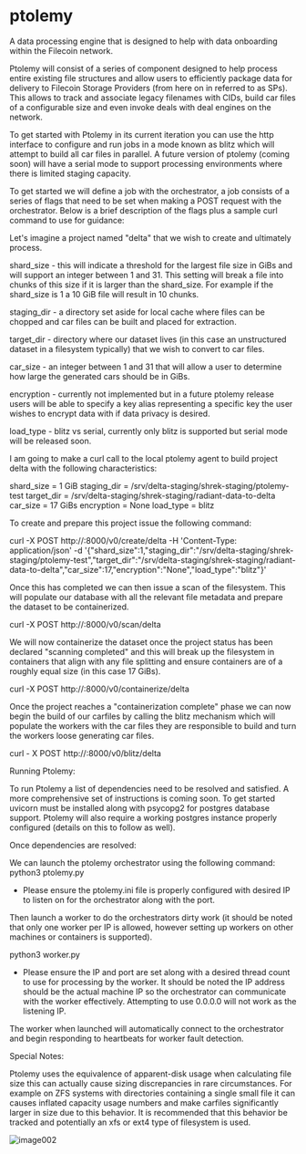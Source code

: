 # ptolemy
A data processing engine that is designed to help with data onboarding within 
the Filecoin network.

Ptolemy will consist of a series of component designed to help process entire 
existing file structures and allow users to efficiently package data for 
delivery to Filecoin Storage Providers (from here on in referred to as SPs).  
This allows to track and associate legacy filenames with CIDs, build car files 
of a configurable size and even invoke deals with deal engines on the network.

To get started with Ptolemy in its current iteration you can use the http 
interface to configure and run jobs in a mode known as blitz which will attempt
to build all car files in parallel.  A future version of ptolemy (coming soon)
will have a serial mode to support processing environments where there is 
limited staging capacity.

To get started we will define a job with the orchestrator, a job consists of a 
series of flags that need to be set when making a POST request with the 
orchestrator.  Below is a brief description of the flags plus a sample curl
command to use for guidance:

Let's imagine a project named "delta" that we wish to create and ultimately
process.

shard_size - this will indicate a threshold for the largest file size in GiBs
and will support an integer between 1 and 31.  This setting will break a file
into chunks of this size if it is larger than the shard_size.  For example if
the shard_size is 1 a 10 GiB file will result in 10 chunks.

staging_dir - a directory set aside for local cache where files can be chopped
and car files can be built and placed for extraction.

target_dir - directory where our dataset lives (in this case an unstructured
dataset in a filesystem typically) that we wish to convert to car files.

car_size - an integer between 1 and 31 that will allow a user to determine how
large the generated cars should be in GiBs.

encryption - currently not implemented but in a future ptolemy release users 
will be able to specify a key alias representing a specific key the user 
wishes to encrypt data with if data privacy is desired.

load_type - blitz vs serial, currently only blitz is supported but serial 
mode will be released soon.

I am going to make a curl call to the local ptolemy agent to build project
delta with the following characteristics:

shard_size = 1 GiB
staging_dir = /srv/delta-staging/shrek-staging/ptolemy-test
target_dir = /srv/delta-staging/shrek-staging/radiant-data-to-delta
car_size = 17 GiBs
encryption = None
load_type = blitz

To create and prepare this project issue the following command:

curl -X POST http://<ptolemy ip address>:8000/v0/create/delta -H 'Content-Type: application/json' -d '{"shard_size":1,"staging_dir":"/srv/delta-staging/shrek-staging/ptolemy-test","target_dir":"/srv/delta-staging/shrek-staging/radiant-data-to-delta","car_size":17,"encryption":"None","load_type":"blitz"}'

Once this has completed we can then issue a scan of the filesystem.  This will
populate our database with all the relevant file metadata and prepare the 
dataset to be containerized.

curl -X POST http://<ptolemy ip address>:8000/v0/scan/delta

We will now containerize the dataset once the project status has been declared 
"scanning completed" and this will break up the filesystem in containers
that align with any file splitting and ensure containers are of a roughly equal
size (in this case 17 GiBs).

curl -X POST http://<ptolemy ip address>:8000/v0/containerize/delta

Once the project reaches a "containerization complete" phase we can now begin
the build of our carfiles by calling the blitz mechanism which will populate
the workers with the car files they are responsible to build and turn the 
workers loose generating car files.

curl - X POST http://<ptolemy ip address>:8000/v0/blitz/delta

Running Ptolemy:

To run Ptolemy a list of dependencies need to be resolved and satisfied.  A 
more comprehensive set of instructions is coming soon.  To get started uvicorn
must be installed along with psycopg2 for postgres database support.  Ptolemy 
will also require a working postgres instance properly configured (details 
on this to follow as well).

Once dependencies are resolved:

We can launch the ptolemy orchestrator using the following command:
python3 ptolemy.py

* Please ensure the ptolemy.ini file is properly configured with desired 
IP to listen on for the orchestrator along with the port.

Then launch a worker to do the orchestrators dirty work (it should be noted
that only one worker per IP is allowed, however setting up workers on other
machines or containers is supported).

python3 worker.py 

* Please ensure the IP and port are set along with a desired thread count to use
for processing by the worker.  It should be noted the IP address should be the 
actual machine IP so the orchestrator can communicate with the worker effectively.
Attempting to use 0.0.0.0 will not work as the listening IP.

The worker when launched will automatically connect to the orchestrator and 
begin responding to heartbeats for worker fault detection.

Special Notes:

Ptolemy uses the equivalence of apparent-disk usage when calculating file size
this can actually cause sizing discrepancies in rare circumstances.  For 
example on ZFS systems with directories containing a single small file it 
can causes inflated capacity usage numbers and make carfiles significantly 
larger in size due to this behavior.  It is recommended that this behavior be 
tracked and potentially an xfs or ext4 type of filesystem is used.

![image002](https://user-images.githubusercontent.com/124812922/234964093-f805e393-6876-4dfc-9751-4d617dfc4ccf.jpg)

